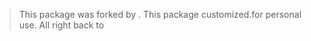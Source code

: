 > This package was forked by [](). This package customized.for personal use. All right back to []()
